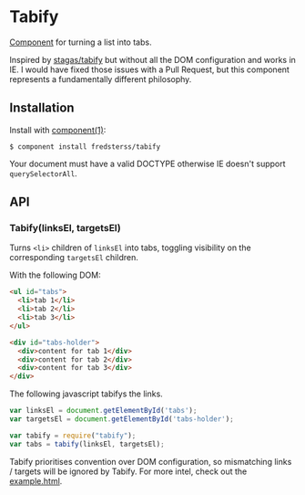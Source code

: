 # Tabify

[Component](https://github.com/component/component) for turning a list into tabs.

Inspired by [stagas/tabify](https://github.com/stagas/tabify) but without all the DOM configuration and works in IE. I would have fixed those issues with a Pull Request, but this component represents a fundamentally different philosophy.

## Installation

Install with [component(1)](http://component.io):

```
$ component install fredsterss/tabify
```

Your document must have a valid DOCTYPE otherwise IE doesn't support ``querySelectorAll``.

## API

### Tabify(linksEl, targetsEl)
Turns ``<li>`` children of ``linksEl`` into tabs, toggling visibility on the corresponding ``targetsEl`` children.

With the following DOM:
```html
<ul id="tabs">
  <li>tab 1</li>
  <li>tab 2</li>
  <li>tab 3</li>
</ul>

<div id="tabs-holder">
  <div>content for tab 1</div>
  <div>content for tab 2</div>
  <div>content for tab 3</div>
</div>
```
The following javascript tabifys the links.
```js
var linksEl = document.getElementById('tabs');
var targetsEl = document.getElementById('tabs-holder');

var tabify = require("tabify");
var tabs = tabify(linksEl, targetsEl);
```

Tabify prioritises convention over DOM configuration, so mismatching links / targets will be ignored by Tabify. For more intel, check out the [example.html](example.html).

